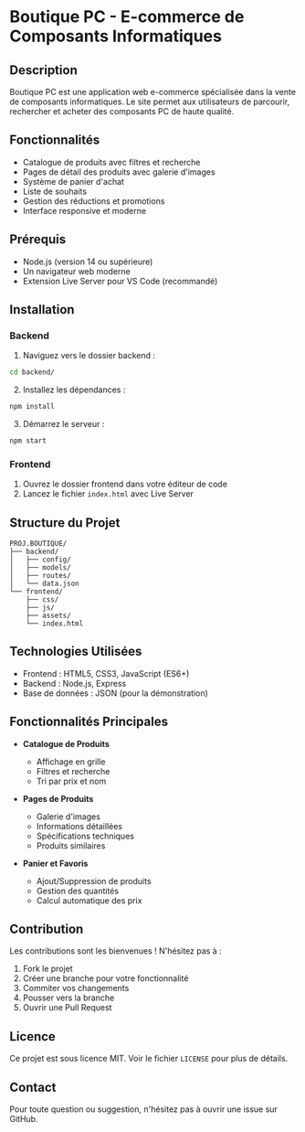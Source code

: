 # Boutique PC - E-commerce de Composants Informatiques

## Description
Boutique PC est une application web e-commerce spécialisée dans la vente de composants informatiques. Le site permet aux utilisateurs de parcourir, rechercher et acheter des composants PC de haute qualité.

## Fonctionnalités
- Catalogue de produits avec filtres et recherche
- Pages de détail des produits avec galerie d'images
- Système de panier d'achat
- Liste de souhaits
- Gestion des réductions et promotions
- Interface responsive et moderne

## Prérequis
- Node.js (version 14 ou supérieure)
- Un navigateur web moderne
- Extension Live Server pour VS Code (recommandé)

## Installation

### Backend
1. Naviguez vers le dossier backend :
```bash
cd backend/
```

2. Installez les dépendances :
```bash
npm install
```

3. Démarrez le serveur :
```bash
npm start
```

### Frontend
1. Ouvrez le dossier frontend dans votre éditeur de code
2. Lancez le fichier `index.html` avec Live Server

## Structure du Projet
```
PROJ.BOUTIQUE/
├── backend/
│   ├── config/
│   ├── models/
│   ├── routes/
│   └── data.json
└── frontend/
    ├── css/
    ├── js/
    ├── assets/
    └── index.html
```

## Technologies Utilisées
- Frontend : HTML5, CSS3, JavaScript (ES6+)
- Backend : Node.js, Express
- Base de données : JSON (pour la démonstration)

## Fonctionnalités Principales
- **Catalogue de Produits**
  - Affichage en grille
  - Filtres et recherche
  - Tri par prix et nom

- **Pages de Produits**
  - Galerie d'images
  - Informations détaillées
  - Spécifications techniques
  - Produits similaires

- **Panier et Favoris**
  - Ajout/Suppression de produits
  - Gestion des quantités
  - Calcul automatique des prix

## Contribution
Les contributions sont les bienvenues ! N'hésitez pas à :
1. Fork le projet
2. Créer une branche pour votre fonctionnalité
3. Commiter vos changements
4. Pousser vers la branche
5. Ouvrir une Pull Request

## Licence
Ce projet est sous licence MIT. Voir le fichier `LICENSE` pour plus de détails.

## Contact
Pour toute question ou suggestion, n'hésitez pas à ouvrir une issue sur GitHub.